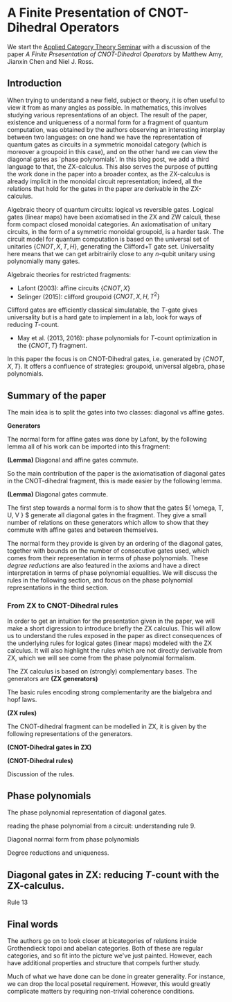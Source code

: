 # A Finite Presentation of CNOT-Dihedral Operators
<!-- ideas for the title: Normalising quantum circuits / Towards simplification of quantum circuits -->

We start the [Applied Category Theory Seminar](http://www.appliedcategorytheory.org/adjoint-school-act-2019/) with a discussion of the paper *A Finite Prsesentation of CNOT-Dihedral Operators* by Matthew Amy, Jianxin Chen and Niel J. Ross.

## Introduction

When trying to understand a new field, subject or theory, it is often useful to view it from as many angles as possible. In mathematics, this involves studying various representations of an object. The result of the paper, existence and uniqueness of a normal form for a fragment of quantum computation, was obtained by the authors observing an interesting interplay between two languages: on one hand we have the representation of quantum gates as circuits in a symmetric monoidal category (which is moreover a groupoid in this case), and on the other hand we can view the diagonal gates as `phase polynomials'. In this blog post, we add a third language to that, the ZX-calculus. This also serves the purpose of putting the work done in the paper into a broader contex, as the ZX-calculus is already implicit in the monoidal circuit representation; indeed, all the relations that hold for the gates in the paper are derivable in the ZX-calculus.

Algebraic theory of quantum circuits: logical vs reversible gates.
Logical gates (linear maps) have been axiomatised in the ZX and ZW calculi, these form compact closed monoidal categories.
An axiomatisation of unitary circuits, in the form of a symmetric monoidal groupoid, is a harder task. The circuit model for quantum computation is based on the universal set of unitaries $\{CNOT, X, T, H \}$, generating the Clifford+T gate set. Universality here means that we can get arbitrairily close to any $n$-qubit unitary using polynomially many gates.

Algebraic theories for restricted fragments:
* Lafont (2003): affine circuits $\{ CNOT, X \}$
* Selinger (2015): clifford groupoid $\{ CNOT, X, H, T^2 \}$

Clifford gates are efficiently classical simulatable, the $T$-gate gives universality but is a hard gate to implement in a lab, look for ways of reducing $T$-count.

* May et al. (2013, 2016): phase polynomials for $T$-count optimization in the $\{ CNOT, T\}$ fragment.

In this paper the focus is on CNOT-Dihedral gates, i.e. generated by $\{ CNOT, X, T \}$. It offers a confluence of strategies: groupoid, universal algebra, phase polynomials.

## Summary of the paper

The main idea is to split the gates into two classes: diagonal vs affine gates.

**Generators**

The normal form for affine gates was done by Lafont, by the following lemma all of his work can be imported into this fragment:

**(Lemma)**
Diagonal and affine gates commute.

So the main contribution of the paper is the axiomatisation of diagonal gates in the CNOT-dihedral fragment, this is made easier by the following lemma.

**(Lemma)**
Diagonal gates commute.

The first step towards a normal form is to show that the gates $\{ \omega, T, U, V \} $ generate all diagonal gates in the fragment. They give a small number of relations on these generators which allow to show that they commute with affine gates and between themselves.

The normal form they provide is given by an ordering of the diagonal gates, together with bounds on the number of consecutive gates used, which comes from their representation in terms of phase polynomials. These *degree reductions* are also featured in the axioms and have a direct interpretation in terms of phase polynomial equalities. We will discuss the rules in the following section, and focus on the phase polynomial representations in the third section.


### From ZX to CNOT-Dihedral rules

In order to get an intuition for the presentation given in the paper, we will make a short digression to introduce briefly the ZX calculus. This will allow us to understand the rules exposed in the paper as direct consequences of the underlying rules for logical gates (linear maps) modeled with the ZX calculus. It will also highlight the rules which are not directly derivable from ZX, which we will see come from the phase polynomial formalism.

The ZX calculus is based on (strongly) complementary bases. The generators are
**(ZX generators)**

The basic rules encoding strong complementarity are the bialgebra and hopf laws.

**(ZX rules)**

The CNOT-dihedral fragment can be modelled in ZX, it is given by the following representations of the generators.

**(CNOT-Dihedral gates in ZX)**


**(CNOT-Dihedral rules)**

Discussion of the rules.


## Phase polynomials

The phase polynomial representation of diagonal gates.

reading the phase polynomial from a circuit: understanding rule 9.

Diagonal normal form from phase polynomials

Degree reductions and uniqueness.

## Diagonal gates in ZX: reducing $T$-count with the ZX-calculus.

Rule 13

## Final words

The authors go on to look closer at bicategories of relations inside Grothendieck topoi and abelian categories. Both of these are regular categories, and so fit into the picture we've just painted. However, each have additional properties and structure that compels further study.     

Much of what we have done can be done in greater generality.  For instance, we can drop the local posetal requirement. However, this would greatly complicate matters by requiring non-trivial coherence conditions.
